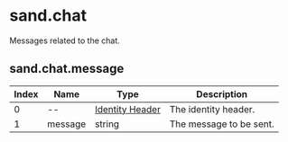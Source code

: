 # sand.chat

Messages related to the chat.

## sand.chat.message

| Index | Name    | Type                                    | Description             |
| ----- | ------- | --------------------------------------- | ----------------------- |
| 0     | --      | [Identity Header](/networking/identity) | The identity header.    |
| 1     | message | string                                  | The message to be sent. |
